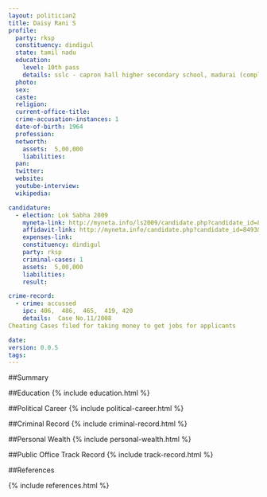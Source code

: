 ```yaml
---
layout: politician2
title: Daisy Rani S
profile: 
  party: rksp
  constituency: dindigul
  state: tamil nadu
  education: 
    level: 10th pass
    details: sslc - capron hall higher secondary school, madurai (completed in 1983)
  photo: 
  sex: 
  caste: 
  religion: 
  current-office-title: 
  crime-accusation-instances: 1
  date-of-birth: 1964
  profession: 
  networth: 
    assets:  5,00,000
    liabilities: 
  pan: 
  twitter: 
  website: 
  youtube-interview: 
  wikipedia: 

candidature: 
  - election: Lok Sabha 2009
    myneta-link: http://myneta.info/ls2009/candidate.php?candidate_id=8493
    affidavit-link: http://myneta.info/candidate.php?candidate_id=8493&scan=original
    expenses-link: 
    constituency: dindigul 
    party: rksp
    criminal-cases: 1
    assets:  5,00,000
    liabilities: 
    result:  

crime-record: 
  - crime: accussed
    ipc: 406,  486,  465,  419, 420
    details:  Case No.11/2008
Cheating Cases filed for taking money to get jobs for applicants  

date: 
version: 0.0.5
tags: 
---
```

##Summary


##Education
{% include education.html %}


##Political Career
{% include political-career.html %}


##Criminal Record
{% include criminal-record.html %}


##Personal Wealth
{% include personal-wealth.html %}


##Public Office Track Record
{% include track-record.html %}


##References


{% include references.html %}